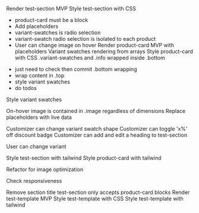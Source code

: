 <!-- # DONE -->
Render test-section MVP
Style test-section with CSS
- product-card must be a block
- Add placeholders
- variant-swatches is radio selection
- variant-swatch radio selection is isolated to each product
- User can change image on hover
Render product-card MVP with placeholders
Variant swatches rendering from arrays
Style product-card with CSS
.variant-swatches and .info wrapped inside .bottom

<!-- ! WHAT WAS I DOING??? -->
- just need to check then commit .bottom wrapping
- wrap content in .top
- style variant swatches
- do todos

<!-- ? DOING -->
Style variant swatches

<!-- @ PAUSED -->

<!-- TODO -->
On-hover image is contained in .image regardless of dimensions
Replace placeholders with live data

Customizer can change variant swatch shape
Customizer can toggle 'x%' off discount badge
Customizer can add and edit a heading to test-section

User can change variant

Style test-section with tailwind
Style product-card with tailwind

Refactor for image optimization

Check responsiveness


<!-- ! BUGS -->

<!-- ? SANITY REFACTORING -->

<!-- @ BONUS -->
Remove section title
test-section only accepts product-card blocks
Render test-template MVP
Style test-template with CSS
Style test-template with tailwind